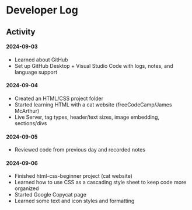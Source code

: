 # Developer Log

## Activity

#### 2024-09-03

- Learned about GitHub
- Set up GitHub Desktop + Visual Studio Code with logs, notes, and language support

#### 2024-09-04

- Created an HTML/CSS project folder
- Started learning HTML with a cat website (freeCodeCamp/James McArthur)
- Live Server, tag types, header/text sizes, image embedding, sections/divs

#### 2024-09-05

- Reviewed code from previous day and recorded notes

#### 2024-09-06

- Finished html-css-beginner project (cat website)
- Learned how to use CSS as a cascading style sheet to keep code more organized
- Started Google Copycat page
- Learned some text and icon styles and formatting